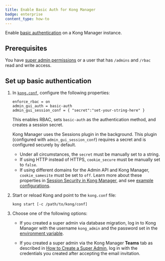 ```yaml
---
title: Enable Basic Auth for Kong Manager
badge: enterprise
content_type: how-to
---
```


Enable [basic authentication](/hub/kong-inc/basic-auth) on a Kong Manager instance.

## Prerequisites
You have [super admin permissions](/gateway/{{page.kong_version}}/kong-manager/auth/super-admin)
or a user that has `/admins` and `/rbac` read and write access.

## Set up basic authentication

1. In [`kong.conf`](/gateway/{{page.kong_version}}/reference/configuration), configure the following properties:

    ```
    enforce_rbac = on
    admin_gui_auth = basic-auth
    admin_gui_session_conf = { "secret":"set-your-string-here" }
    ```

    This enables RBAC, sets `basic-auth` as the authentication method, and creates a session secret.

    Kong Manager uses the Sessions plugin in the background.
    This plugin (configured with `admin_gui_session_conf`) requires a secret and is configured securely by default.

    * Under all circumstances, the `secret` must be manually set to a string.
    * If using HTTP instead of HTTPS, `cookie_secure` must be manually set to `false`.
    * If using different domains for the Admin API and Kong Manager, `cookie_samesite` must be set to `off`.
    Learn more about these properties in [Session Security in Kong Manager](/gateway/{{page.kong_version}}/kong-manager/auth/sessions/#session-security), and see [example configurations](/gateway/{{page.kong_version}}/kong-manager/auth/sessions/#example-configurations).


2. Start or reload Kong and point to the `kong.conf` file:

    ```
    kong start [-c /path/to/kong/conf]
    ```

3. Choose one of the following options:

    * If you created a super admin via database migration, log in to Kong
    Manager with the username `kong_admin` and the password
    set in the [environment variable](/gateway/{{page.kong_version}}/production/running-kong/start-kong-securely/).

    * If you created a super admin via the Kong Manager **Teams** tab
    as described in
    [How to Create a Super Admin](/gateway/{{page.kong_version}}/kong-manager/auth/super-admin),
    log in with the credentials you created after accepting the email
    invitation.

